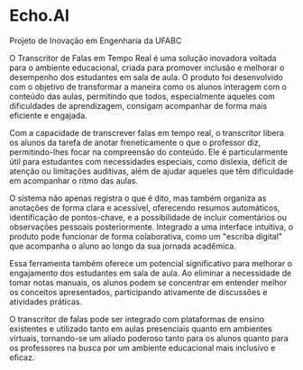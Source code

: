 # Echo.AI
Projeto de Inovação em Engenharia da UFABC

O Transcritor de Falas em Tempo Real é uma solução inovadora voltada para o ambiente educacional, criada para promover inclusão e melhorar o desempenho dos estudantes em sala de aula. O produto foi desenvolvido com o objetivo de transformar a maneira como os alunos interagem com o conteúdo das aulas, permitindo que todos, especialmente aqueles com dificuldades de aprendizagem, consigam acompanhar de forma mais eficiente e engajada.

Com a capacidade de transcrever falas em tempo real, o transcritor libera os alunos da tarefa de anotar freneticamente o que o professor diz, permitindo-lhes focar na compreensão do conteúdo. Ele é particularmente útil para estudantes com necessidades especiais, como dislexia, déficit de atenção ou limitações auditivas, além de ajudar aqueles que têm dificuldade em acompanhar o ritmo das aulas.

O sistema não apenas registra o que é dito, mas também organiza as anotações de forma clara e acessível, oferecendo resumos automáticos, identificação de pontos-chave, e a possibilidade de incluir comentários ou observações pessoais posteriormente. Integrado a uma interface intuitiva, o produto pode funcionar de forma colaborativa, como um "escriba digital" que acompanha o aluno ao longo da sua jornada acadêmica.

Essa ferramenta também oferece um potencial significativo para melhorar o engajamento dos estudantes em sala de aula. Ao eliminar a necessidade de tomar notas manuais, os alunos podem se concentrar em entender melhor os conceitos apresentados, participando ativamente de discussões e atividades práticas.

O transcritor de falas pode ser integrado com plataformas de ensino existentes e utilizado tanto em aulas presenciais quanto em ambientes virtuais, tornando-se um aliado poderoso tanto para os alunos quanto para os professores na busca por um ambiente educacional mais inclusivo e eficaz.
